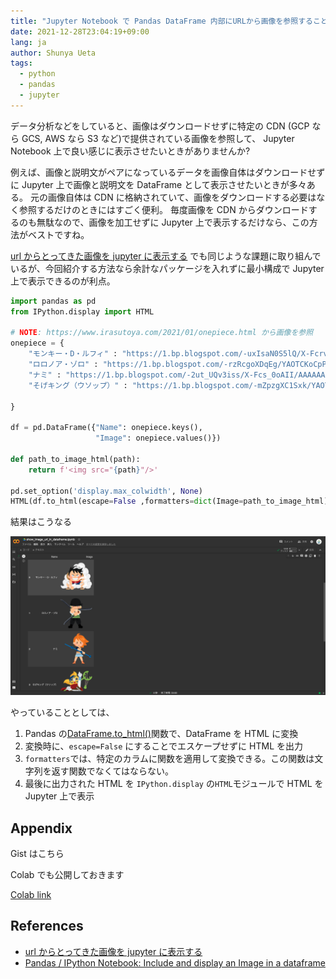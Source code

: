 ```yaml
---
title: "Jupyter Notebook で Pandas DataFrame 内部にURLから画像を参照することで、画像をダウンロードすることなく表示させる"
date: 2021-12-28T23:04:19+09:00
lang: ja
author: Shunya Ueta
tags:
  - python
  - pandas
  - jupyter
---
```


データ分析などをしていると、画像はダウンロードせずに特定の CDN (GCP なら GCS, AWS なら S3 など)で提供されている画像を参照して、 Jupyter Notebook 上で良い感じに表示させたいときがありませんか?

例えば、画像と説明文がペアになっているデータを画像自体はダウンロードせずに Jupyter 上で画像と説明文を DataFrame として表示させたいときが多々ある。
元の画像自体は CDN に格納されていて、画像をダウンロードする必要はなく参照するだけのときにはすごく便利。
毎度画像を CDN からダウンロードするのも無駄なので、画像を加工せずに Jupyter 上で表示するだけなら、この方法がベストですね。

[url からとってきた画像を jupyter に表示する](https://tsukin.hateblo.jp/entry/2020/04/08/162605) でも同じような課題に取り組んでいるが、今回紹介する方法なら余計なパッケージを入れずに最小構成で Jupyter 上で表示できるのが利点。

```python
import pandas as pd
from IPython.display import HTML

# NOTE: https://www.irasutoya.com/2021/01/onepiece.html から画像を参照
onepiece = {
    "モンキー・D・ルフィ" : "https://1.bp.blogspot.com/-uxIsaN0S5lQ/X-FcrvAAInI/AAAAAAABdD4/6uw_qNUh9dQrG0aUzIExybt84yTEmXOPwCNcBGAsYHQ/s200/onepiece01_luffy.png",
    "ロロノア・ゾロ" : "https://1.bp.blogspot.com/-rzRcgoXDqEg/YAOTCKoCpPI/AAAAAAABdOI/5Bl3_zhOxm07TUGzW8_83cXMOT9yy1VJwCNcBGAsYHQ/s200/onepiece02_zoro_bandana.png",
    "ナミ" : "https://1.bp.blogspot.com/-2ut_UQv3iss/X-Fcs_0oAII/AAAAAAABdD8/jrCZTd_xK-Y6CP1KwOtT_LpEpjp-1nvxgCNcBGAsYHQ/s200/onepiece03_nami.png",
    "そげキング（ウソップ）" : "https://1.bp.blogspot.com/-mZpzgXC1Sxk/YAOTCAKwWTI/AAAAAAABdOM/5B4hXli0KLU5N-BySHgjVbhZscKLSE-bQCNcBGAsYHQ/s200/onepiece04_usopp_sogeking.png",

}

df = pd.DataFrame({"Name": onepiece.keys(),
                   "Image": onepiece.values()})

def path_to_image_html(path):
    return f'<img src="{path}"/>'

pd.set_option('display.max_colwidth', None)
HTML(df.to_html(escape=False ,formatters=dict(Image=path_to_image_html)))
```

結果はこうなる

![Jupyter 上でDataFrame内部に画像が表示されている](/posts/2021-12-28/images/1.png)

やっていることとしては、

1. Pandas の[DataFrame.to_html()](https://pandas.pydata.org/docs/reference/api/pandas.DataFrame.to_html.html)関数で、DataFrame を HTML に変換
1. 変換時に、`escape=False` にすることでエスケープせずに HTML を出力
1. `formatters`では、特定のカラムに関数を適用して変換できる。この関数は文字列を返す関数でなくてはならない。
1. 最後に出力された HTML を `IPython.display` の`HTML`モジュールで HTML を Jupyter 上で表示

## Appendix

Gist はこちら

<script src="https://gist.github.com/hurutoriya/0ebd3b83be391948fdec11e2dbfe5c83.js"></script>

Colab でも公開しておきます

[Colab link](https://colab.research.google.com/drive/1ufdIjcElRjmOLeYOy2RplgqXxaHXOgau?usp=sharing)

## References

- [url からとってきた画像を jupyter に表示する](https://tsukin.hateblo.jp/entry/2020/04/08/162605)
- [Pandas / IPython Notebook: Include and display an Image in a dataframe](https://stackoverflow.com/questions/37365824/pandas-ipython-notebook-include-and-display-an-image-in-a-dataframe)
